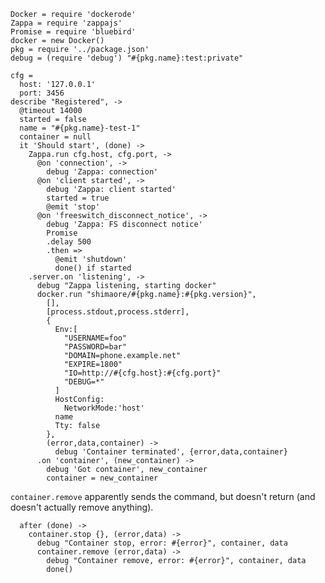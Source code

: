     Docker = require 'dockerode'
    Zappa = require 'zappajs'
    Promise = require 'bluebird'
    docker = new Docker()
    pkg = require '../package.json'
    debug = (require 'debug') "#{pkg.name}:test:private"

    cfg =
      host: '127.0.0.1'
      port: 3456
    describe "Registered", ->
      @timeout 14000
      started = false
      name = "#{pkg.name}-test-1"
      container = null
      it 'Should start', (done) ->
        Zappa.run cfg.host, cfg.port, ->
          @on 'connection', ->
            debug 'Zappa: connection'
          @on 'client started', ->
            debug 'Zappa: client started'
            started = true
            @emit 'stop'
          @on 'freeswitch_disconnect_notice', ->
            debug 'Zappa: FS disconnect notice'
            Promise
            .delay 500
            .then =>
              @emit 'shutdown'
              done() if started
        .server.on 'listening', ->
          debug "Zappa listening, starting docker"
          docker.run "shimaore/#{pkg.name}:#{pkg.version}",
            [],
            [process.stdout,process.stderr],
            {
              Env:[
                "USERNAME=foo"
                "PASSWORD=bar"
                "DOMAIN=phone.example.net"
                "EXPIRE=1800"
                "IO=http://#{cfg.host}:#{cfg.port}"
                "DEBUG=*"
              ]
              HostConfig:
                NetworkMode:'host'
              name
              Tty: false
            },
            (error,data,container) ->
              debug 'Container terminated', {error,data,container}
          .on 'container', (new_container) ->
            debug 'Got container', new_container
            container = new_container

`container.remove` apparently sends the command, but doesn't return (and doesn't actually remove anything).

      after (done) ->
        container.stop {}, (error,data) ->
          debug "Container stop, error: #{error}", container, data
          container.remove (error,data) ->
            debug "Container remove, error: #{error}", container, data
            done()
